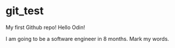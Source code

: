# git_test
My first Github repo!
Hello Odin!

I am going to be a software engineer in 8 months. Mark my words.
